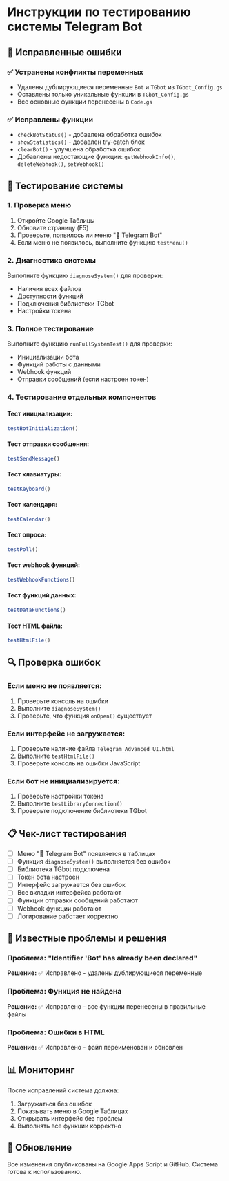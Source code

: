 # Инструкции по тестированию системы Telegram Bot

## 🔧 Исправленные ошибки

### ✅ Устранены конфликты переменных
- Удалены дублирующиеся переменные `Bot` и `TGbot` из `TGbot_Config.gs`
- Оставлены только уникальные функции в `TGbot_Config.gs`
- Все основные функции перенесены в `Code.gs`

### ✅ Исправлены функции
- `checkBotStatus()` - добавлена обработка ошибок
- `showStatistics()` - добавлен try-catch блок
- `clearBot()` - улучшена обработка ошибок
- Добавлены недостающие функции: `getWebhookInfo()`, `deleteWebhook()`, `setWebhook()`

## 🧪 Тестирование системы

### 1. Проверка меню
1. Откройте Google Таблицы
2. Обновите страницу (F5)
3. Проверьте, появилось ли меню "🤖 Telegram Bot"
4. Если меню не появилось, выполните функцию `testMenu()`

### 2. Диагностика системы
Выполните функцию `diagnoseSystem()` для проверки:
- Наличия всех файлов
- Доступности функций
- Подключения библиотеки TGbot
- Настройки токена

### 3. Полное тестирование
Выполните функцию `runFullSystemTest()` для проверки:
- Инициализации бота
- Функций работы с данными
- Webhook функций
- Отправки сообщений (если настроен токен)

### 4. Тестирование отдельных компонентов

#### Тест инициализации:
```javascript
testBotInitialization()
```

#### Тест отправки сообщения:
```javascript
testSendMessage()
```

#### Тест клавиатуры:
```javascript
testKeyboard()
```

#### Тест календаря:
```javascript
testCalendar()
```

#### Тест опроса:
```javascript
testPoll()
```

#### Тест webhook функций:
```javascript
testWebhookFunctions()
```

#### Тест функций данных:
```javascript
testDataFunctions()
```

#### Тест HTML файла:
```javascript
testHtmlFile()
```

## 🔍 Проверка ошибок

### Если меню не появляется:
1. Проверьте консоль на ошибки
2. Выполните `diagnoseSystem()`
3. Проверьте, что функция `onOpen()` существует

### Если интерфейс не загружается:
1. Проверьте наличие файла `Telegram_Advanced_UI.html`
2. Выполните `testHtmlFile()`
3. Проверьте консоль на ошибки JavaScript

### Если бот не инициализируется:
1. Проверьте настройки токена
2. Выполните `testLibraryConnection()`
3. Проверьте подключение библиотеки TGbot

## 📋 Чек-лист тестирования

- [ ] Меню "🤖 Telegram Bot" появляется в таблицах
- [ ] Функция `diagnoseSystem()` выполняется без ошибок
- [ ] Библиотека TGbot подключена
- [ ] Токен бота настроен
- [ ] Интерфейс загружается без ошибок
- [ ] Все вкладки интерфейса работают
- [ ] Функции отправки сообщений работают
- [ ] Webhook функции работают
- [ ] Логирование работает корректно

## 🚨 Известные проблемы и решения

### Проблема: "Identifier 'Bot' has already been declared"
**Решение:** ✅ Исправлено - удалены дублирующиеся переменные

### Проблема: Функция не найдена
**Решение:** ✅ Исправлено - все функции перенесены в правильные файлы

### Проблема: Ошибки в HTML
**Решение:** ✅ Исправлено - файл переименован и обновлен

## 📊 Мониторинг

После исправлений система должна:
1. Загружаться без ошибок
2. Показывать меню в Google Таблицах
3. Открывать интерфейс без проблем
4. Выполнять все функции корректно

## 🔄 Обновление

Все изменения опубликованы на Google Apps Script и GitHub. Система готова к использованию. 